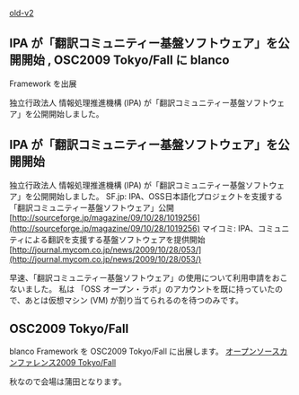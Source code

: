 [old-v2](ig091029-orig.html)

## IPA が「翻訳コミュニティー基盤ソフトウェア」を公開開始 , OSC2009 Tokyo/Fall に blanco
Framework を出展

独立行政法人 情報処理推進機構 (IPA) が「翻訳コミュニティー基盤ソフトウェア」を公開開始しました。






## IPA が「翻訳コミュニティー基盤ソフトウェア」を公開開始


独立行政法人 情報処理推進機構 (IPA) が「翻訳コミュニティー基盤ソフトウェア」を公開開始しました。
SF.jp: IPA、OSS日本語化プロジェクトを支援する「翻訳コミュニティー基盤ソフトウェア」公開
  [http://sourceforge.jp/magazine/09/10/28/1019256](http://sourceforge.jp/magazine/09/10/28/1019256)
  マイコミ: IPA、コミュニティによる翻訳を支援する基盤ソフトウェアを提供開始
  [http://journal.mycom.co.jp/news/2009/10/28/053/](http://journal.mycom.co.jp/news/2009/10/28/053/)


早速、「翻訳コミュニティー基盤ソフトウェア」の使用について利用申請をおこないました。
私は 「OSS オープン・ラボ」のアカウントを既に持っていたので、あとは仮想マシン (VM) が割り当てられるのを待つのみです。

## OSC2009 Tokyo/Fall


blanco Framework を OSC2009 Tokyo/Fall に出展します。
[オープンソースカンファレンス2009 Tokyo/Fall](http://www.ospn.jp/osc2009-fall/)


秋なので会場は蒲田となります。